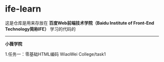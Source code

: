 # ife-learn
这是仓库是用来存放在 **百度Web前端技术学院（Baidu Institute of Front-End Technology简称IFE）** 学习的代码的

***
**小薇学院**

1.任务一：零基础HTML编码 WiaoWei College/task1
